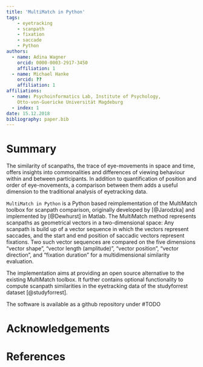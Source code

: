 ```yaml
---
title: 'MultiMatch in Python'
tags:
    - eyetracking
    - scanpath
    - fixation
    - saccade
    - Python
authors:
  - name: Adina Wagner
    orcid: 0000-0003-2917-3450
    affiliation: 1
  - name: Michael Hanke
    orcid: ??
    affiliation: 1
affiliations:
  - name: Psychoinformatics Lab, Institute of Psychology,
    Otto-von-Guericke Universität Magdeburg
  - index: 1
date: 15.12.2018
bibliography: paper.bib
---
```


# Summary

The similarity of scanpaths, the trace of eye-movements
in space and time, offers insights into commonalities
and differences of viewing behaviour within and between
participants. In addition to quantification of position
and order of eye-movements, a comparison between them
adds a useful dimension to the traditional analysis of
eyetracking data.

``MultiMatch in Python`` is a Python based
reimplementation of the MultiMatch toolbox for scanpath
comparison, originally developed by [@Jarodzka] and
implemented by [@Dewhurst] in Matlab.
The MultiMatch method represents scanpaths as geometrical
vectors in a two-dimensional space: Any scanpath is build
up of a vector sequence in which the vectors represent
saccades, and the start and end position of saccadic
vectors represent fixations. Two such vector sequences
are compared on the five dimensions “vector shape”, “vector
length (amplitude)”, “vector position”, “vector direction”,
and “fixation duration” for a multidimensional similarity
evaluation.

The implementation aims at providing an open source
alternative to the existing MultiMatch toolbox. It further
contains optional functionality to compute scanpath
similarities in the eyetracking data of the studyforrest
dataset [@studyforrest].

The software is available as a github repository under #TODO

# Acknowledgements



# References

